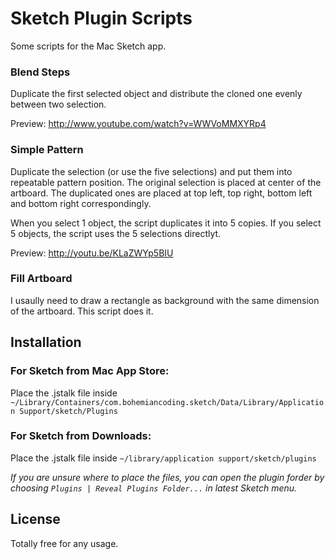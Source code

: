 Sketch Plugin Scripts
=====================

Some scripts for the Mac Sketch app.

### Blend Steps

Duplicate the first selected object and distribute the cloned one evenly between two selection.

Preview: http://www.youtube.com/watch?v=WWVoMMXYRp4

### Simple Pattern

Duplicate the selection (or use the five selections) and put them into repeatable pattern position.
The original selection is placed at center of the artboard.
The duplicated ones are placed at top left, top right, bottom left and bottom right correspondingly.

When you select 1 object, the script duplicates it into 5 copies. If you select 5 objects, the script uses the 5 selections directlyt.

Preview: http://youtu.be/KLaZWYp5BIU

### Fill Artboard

I usaully need to draw a rectangle as background with the same dimension of the artboard. This script does it.

## Installation

### For Sketch from Mac App Store:
Place the .jstalk file inside `~/Library/Containers/com.bohemiancoding.sketch/Data/Library/Application Support/sketch/Plugins`

### For Sketch from Downloads:
Place the .jstalk file inside `~/library/application support/sketch/plugins`

_If you are unsure where to place the files, you can open the plugin forder by choosing `Plugins | Reveal Plugins Folder...` in latest Sketch menu._

## License

Totally free for any usage.